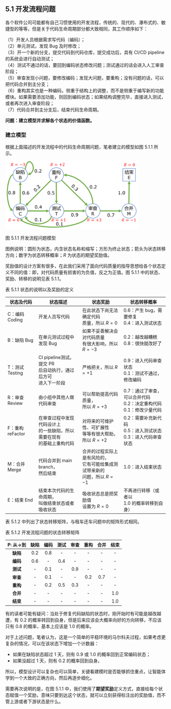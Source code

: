 
## 5.1 开发流程问题

各个软件公司可能都有自己习惯使用的开发流程，传统的、现代的、瀑布式的、敏捷型的等等，但是关于代码生命周期部分都大致相同，其工作顺序如下：

（1）开发人员根据需求写代码（编码）；<br>
（2）单元测试，发现 Bug 及时修改；<br>
（3）开一个新的分支，提交代码到代码仓库，提交成功后，具有 CI/CD pipeline 的系统会进行自动测试；<br>
（4）测试不通过的话，要回到编码状态修改问题；测试通过的话会进入人工审查阶段；<br>
（5）审查发现小问题，要修改编码；发现大问题，要重构；没有问题的话，可以把代码合并到主分支；<br>
（6）重构其实也是一种编码，侧重于结构上的调整，而不是侧重于编写新的功能模块。如果需要添加功能，则回到编码状态；如果结构调整完毕，直接进入测试，或者再次进入审查阶段；<br>
（7）代码合并到主分支后，结束代码生命周期。

**问题：建立模型并求解各个状态的价值函数。**

### 建立模型

根据上面描述的开发流程中的代码生命周期问题，笔者建立的模型如图 5.1.1 所示。

<img src="./img/Code-Model.png" width=420>

图 5.1.1 开发流程问题模型

图例说明：圆形为状态，内含状态名称和缩写；方形为终止状态；箭头为状态转移方向；数字为状态转移概率；$R$ 为状态的期望奖励值。

奖励值的设计方案有很多，在此我们采用了面向代码质量的指导思想给各个状态定义不同的值：即，对代码质量有损害的为负值，反之为正值。图 5.1.1 中的状态、奖励、转移的说明见表 5.1.1。

表 5.1.1 状态的说明以及奖励的定义

|状态及代码|状态描述|状态奖励|状态转移概率|
|-|-|-|-|
|C：编码 Coding|开发人员写代码|在此状态下尚无法确定代码<br>质量，所以 $R=0$|0.6：产生 bug，需要修复<br>0.4：进入测试状态|
|B：缺陷 Bug|在单元测试过程中发现 Bug|如果不妥善解决会对代码质量<br>有很大影响，所以 $R=-3$|0.2：越改越糟糕<br>0.8：很快就改好了|
|T：测试 Testing| CI pipeline测试。提交 PR<br>后自动执行，通过后方可<br>进入下一阶段|严格把关，所以 $R=+1$|0.9：进入代码审查状态<br>0.1：测试不通过，修改编码|
|R：审查 Review| 由小组中其他人做代码审查|可以帮助提高代码质量，<br>所以 $R=+3$|0.7：通过了审查，可以合并代码<br>0.2：决定重构代码<br>0.1：修改少量代码|
|F：重构 reFactor|在审查过程中发现代码设计上<br>的一些缺陷，所以需要在现有<br>的基础上重构代码|对将来的可维护性、可扩展性<br>等等有很大帮助，所以 $R=+2$|0.2：需要补充新代码<br>0.5：进入测试状态<br>0.3：进入代码审查状态|
|M：合并 Merge|代码合并到 main branch，<br>然后结束|合并的过程实际上是有风险的，<br>它有可能给集成测试带来新的<br>问题，所以 $R=-1$|1.0：进入结束状态|
|E：结束 End|结束本次代码的生命周期，<br>叫做结束状态或者吸收状态|吸收状态总是把奖励值<br>设置为 $R=0$|不再进行转移（或者以<br>1.0 的概率转移到自身）|

表 5.1.2 中列出了状态转移矩阵，与租车还车问题中的矩阵形式相同。

表 5.1.2 开发流程问题的状态转移矩阵

|P: 从$\rightarrow$到|缺陷|编码|测试|审查|重构|合并|结束|
|:-:|:-:|:-:|:-:|:-:|:-:|:-:|:-:|
|**缺陷**|0.2|0.8|-|-|-|-|-|
|**编码**|0.6|-|0.4|-|-|-|-|
|**测试**|-|0.1|-|0.9|-|-|-|
|**审查**|-|0.1|-|-|0.2|0.7|-|
|**重构**|-|0.2|0.5|0.3|-|-|-|
|**合并**|-|-|-|-|-|-|1.0|
|**结束**|-|-|-|-|-|-|1.0|

有的读者可能有疑问：当处于修复代码缺陷的状态时，刚开始时有可能是越改越遭，有 0.2 的概率转回到自身，但是后来应该会大概率向好的方向转移，不应该只有 0.8 的概率，基本上应该是 1.0 的概率。

对于上述问题，笔者认为，这是一个简单的平稳环境的马尔科夫过程，如果考虑更复杂的情况，可以在该状态下增加一个计数器：
- 如果在缺陷状态超过 1 天，则有 0.9 或 1.0 的概率回到正常编码状态；
- 如果没超过 1 天，则有 0.2 的概率回到自身。

所以，模型设计可以复杂也可以简单，关键看建模时是否能够抓住重点，让智能体学到一个大致的正确方向，然后再逐步细化。

需要再次说明的是，在图 5.1.1 中，我们使用了**期望奖励**定义方式，直接给每个状态赋值一个奖励，意味只要到达这个状态，就可以立刻获得标注出的奖励值，而不管上游或者下游状态是什么。

